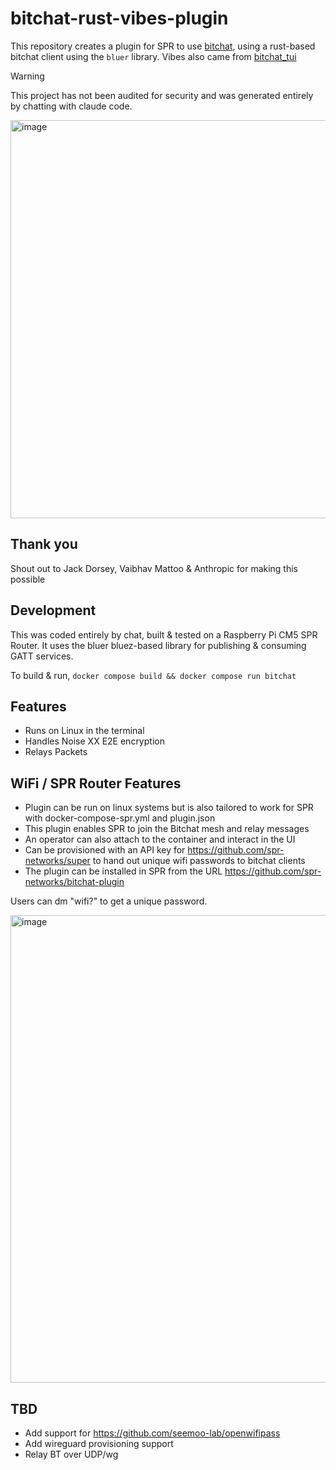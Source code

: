 # bitchat-rust-vibes-plugin

This repository creates a plugin for SPR to use [bitchat](https://github.com/permissionlesstech/bitchat), using a rust-based
bitchat client using the `bluer` library. Vibes also came from [bitchat_tui](https://github.com/vaibhav-mattoo/bitchat-tui)


> [!WARNING]
> This project has not been audited for security and was generated entirely by chatting with claude code.

<img width="2252" height="637" alt="image" src="https://github.com/user-attachments/assets/726e0f94-dfac-4b3f-ab9f-b8de323a5972" />

## Thank you

Shout out to Jack Dorsey, Vaibhav Mattoo & Anthropic for making this possible

## Development

This was coded entirely by chat, built & tested on a Raspberry Pi CM5 SPR Router.
It uses the bluer bluez-based library for publishing & consuming GATT services.

To build & run, `docker compose build && docker compose run bitchat`

## Features

- Runs on Linux in the terminal
- Handles Noise XX E2E encryption
- Relays Packets

## WiFi / SPR Router Features

- Plugin can be run on linux systems but is also tailored to work for SPR with docker-compose-spr.yml and plugin.json
- This plugin enables SPR to join the Bitchat mesh and relay messages
- An operator can also attach to the container and interact in the UI 
- Can be provisioned with an API key for https://github.com/spr-networks/super to hand out unique wifi passwords to bitchat clients
- The plugin can be installed in SPR from the URL https://github.com/spr-networks/bitchat-plugin

Users can dm "wifi?" to get a unique password.

<img width="1124" height="748" alt="image" src="https://github.com/user-attachments/assets/680cef5e-82f3-47da-895d-75d80a6fc8be" />


## TBD 

- Add support for https://github.com/seemoo-lab/openwifipass 
- Add wireguard provisioning support
- Relay BT over UDP/wg 
